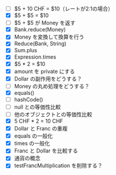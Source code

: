 - [ ] $5 + 10 CHF = $10（レートが2:1の場合）
- [x] $5 + $5 = $10
- [ ] $5 + $5 が Money を返す
- [x] Bank.reduce(Money)
- [x] Money を変換して換算を行う
- [x] Reduce(Bank, String)
- [x] Sum.plus
- [x] Expression.times
- [x] $5 * 2 = $10
- [x] amount を private にする
- [x] Dollar の副作用をどうする？
- [ ] Money の丸め処理をどうする？
- [x] equals()
- [ ] hashCode()
- [ ] null との等価性比較
- [ ] 他のオブジェクトとの等価性比較
- [x] 5 CHF * 2 = 10 CHF
- [x] Dollar と Franc の重複
- [x] equals の一般化
- [x] times の一般化
- [x] Franc と Dollar を比較する
- [x] 通貨の概念
- [x] testFrancMultiplication を削除する？